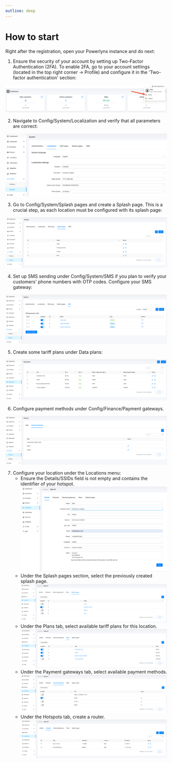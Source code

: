 ```yaml
---
outline: deep
---
```


# How to start 

Right after the registration, open your Powerlynx instance and do next:

1. Ensure the security of your account by setting up Two-Factor Authentication (2FA). To enable 2FA, go to your account settings (located in the top right corner -> Profile) and configure it in the 'Two-factor authentication' section:

![user_profile](images/profile.png)

2. Navigate to Config/System/Localization and verify that all parameters are correct:

![config-system-localization](images/config-system-localization.png)

3. Go to Config/System/Splash pages and create a Splash page. This is a crucial step, as each location must be configured with its splash page:

![config-system-splashpages](images/config-system-splashpages.png)

4. Set up SMS sending under Config/System/SMS if you plan to verify your customers' phone numbers with OTP codes. Configure your SMS gateway:

![config-system-sms](images/config-system-sms.png)

5. Create some tariff plans under Data plans:

![data-plans](images/dataplans.png)

6. Configure payment methods under Config/Finance/Payment gateways.

![config-finance-paymentgateways](images/config-finance-paymentgateways.png)

7. Configure your location under the Locations menu:
    - Ensure the Details/SSIDs field is not empty and contains the identifier of your hotspot.
    ![location](images/location.png)
    - Under the Splash pages section, select the previously created splash page.
    ![location-splashpage](images/splashpage-enabled.png)
    - Under the Plans tab, select available tariff plans for this location.
    ![location-plans](images/location-plans.png)
    - Under the Payment gateways tab, select available payment methods.
    ![location-pg](images/location-pg.png)
    - Under the Hotspots tab, create a router.
    ![location-hotspot](images/location-hotspot.png)